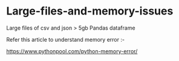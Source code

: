 # Large-files-and-memory-issues

Large files of csv and json > 5gb Pandas dataframe


Refer this article to understand memory error :-

https://www.pythonpool.com/python-memory-error/
